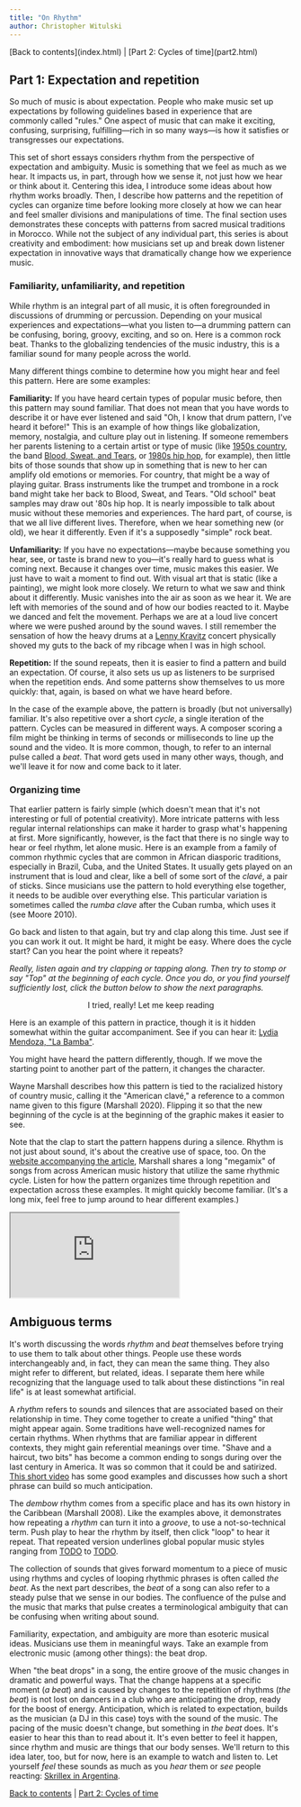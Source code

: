 ```yaml
---
title: "On Rhythm"
author: Christopher Witulski
---
```

<main>
[Back to contents](index.html) | [Part 2: Cycles of time](part2.html)

## Part 1: Expectation and repetition

So much of music is about expectation. People who make music set up expectations by following guidelines based in experience that are commonly called "rules." One aspect of music that can make it exciting, confusing, surprising, fulfilling—rich in so many ways—is how it satisfies or transgresses our expectations.

This set of short essays considers rhythm from the perspective of expectation and ambiguity. Music is something that we feel as much as we hear. It impacts us, in part, through how we sense it, not just how we hear or think about it. Centering this idea, I introduce some ideas about how rhythm works broadly. Then, I describe how patterns and the repetition of cycles can organize time before looking more closely at how we can hear and feel smaller divisions and manipulations of time. The final section uses demonstrates these concepts with patterns from sacred musical traditions in Morocco. While not the subject of any individual part, this series is about creativity and embodiment: how musicians set up and break down listener expectation in innovative ways that dramatically change how we experience music.

### Familiarity, unfamiliarity, and repetition

While rhythm is an integral part of all music, it is often foregrounded in discussions of drumming or percussion. Depending on your musical experiences and expectations—what you listen to—a drumming pattern can be confusing, boring, groovy, exciting, and so on. Here is a common rock beat. Thanks to the globalizing tendencies of the music industry, this is a familiar sound for many people across the world.

<div id="example1" class="example"></div>

Many different things combine to determine how you might hear and feel this pattern. Here are some examples:

**Familiarity:** If you have heard certain types of popular music before, then this pattern may sound familiar. That does not mean that you have words to describe it or have ever listened and said "Oh, I know that drum pattern, I've heard it before!" This is an example of how things like globalization, memory, nostalgia, and culture play out in listening. If someone remembers her parents listening to a certain artist or type of music (like [1950s country](https://www.youtube.com/watch?v=bjCoKslQOEs), the band [Blood, Sweat, and Tears](https://www.youtube.com/watch?v=P5jNJd7HRVU), or [1980s hip hop](https://www.youtube.com/watch?v=nyYqkRv0D5g), for example), then little bits of those sounds that show up in something that is new to her can amplify old emotions or memories. For country, that might be a way of playing guitar. Brass instruments like the trumpet and trombone in a rock band might take her back to Blood, Sweat, and Tears. "Old school" beat samples may draw out '80s hip hop. It is nearly impossible to talk about music without these memories and experiences. The hard part, of course, is that we all live different lives. Therefore, when we hear something new (or old), we hear it differently. Even if it's a supposedly "simple" rock beat.

**Unfamiliarity:** If you have no expectations—maybe because something you hear, see, or taste is brand new to you—it's really hard to guess what is coming next. Because it changes over time, music makes this easier. We just have to wait a moment to find out. With visual art that is static (like a painting), we might look more closely. We return to what we saw and think about it differently. Music vanishes into the air as soon as we hear it. We are left with memories of the sound and of how our bodies reacted to it. Maybe we danced and felt the movement. Perhaps we are at a loud live concert where we were pushed around by the sound waves. I still remember the sensation of how the heavy drums at a [Lenny Kravitz](https://www.youtube.com/watch?v=8LhCd1W2V0Q) concert physically shoved my guts to the back of my ribcage when I was in high school.

**Repetition:** If the sound repeats, then it is easier to find a pattern and build an expectation. Of course, it also sets us up as listeners to be surprised when the repetition ends. And some patterns show themselves to us more quickly: that, again, is based on what we have heard before.

In the case of the example above, the pattern is broadly (but not universally) familiar. It's also repetitive over a short *cycle*, a single iteration of the pattern. Cycles can be measured in different ways. A composer scoring a film might be thinking in terms of seconds or milliseconds to line up the sound and the video. It is more common, though, to refer to an internal pulse called a *beat*. That word gets used in many other ways, though, and we'll leave it for now and come back to it later.

### Organizing time

That earlier pattern is fairly simple (which doesn't mean that it's not interesting or full of potential creativity). More intricate patterns with less regular internal relationships can make it harder to grasp what's happening at first. More significantly, however, is the fact that there is no single way to hear or feel rhythm, let alone music. Here is an example from a family of common rhythmic cycles that are common in African diasporic traditions, especially in Brazil, Cuba, and the United States. It usually gets played on an instrument that is loud and clear, like a bell of some sort of the *clavé*, a pair of sticks. Since musicians use the pattern to hold everything else together, it needs to be audible over everything else. This particular variation is sometimes called the *rumba clave* after the Cuban rumba, which uses it (see Moore 2010).

<div id="example2" class="example"></div>

Go back and listen to that again, but try and clap along this time. Just see if you can work it out. It might be hard, it might be easy. Where does the cycle start? Can you hear the point where it repeats?

*Really, listen again and try clapping or tapping along. Then try to stomp or say "Top" at the beginning of each cycle. Once you do, or you find yourself sufficiently lost, click the button below to show the next paragraphs.*

<center><div id="showMoreButton" class="btn">I tried, really! Let me keep reading</div></center>

<div id="part1-second-half" class="hidden">

<div id="example3" class="example"></div>

Here is an example of this pattern in practice, though it is it hidden somewhat within the guitar accompaniment. See if you can hear it: [Lydia Mendoza, "La Bamba"](https://folkways.si.edu/lydia-mendoza/la-bamba-rumba/latin-world/music/track/smithsonian).

You might have heard the pattern differently, though. If we move the starting point to another part of the pattern, it changes the character.

<div id="example4" class="example"></div>

Wayne Marshall describes how this pattern is tied to the racialized history of country music, calling it the "American clavé," a reference to a common name given to this figure (Marshall 2020). Flipping it so that the new beginning of the cycle is at the beginning of the graphic makes it easier to see.

<div id="example5" class="example"></div>

Note that the clap to start the pattern happens during a silence. Rhythm is not just about sound, it's about the creative use of space, too. On the [website accompanying the article](http://wayneandwax.com/?page_id=9315&fbclid=IwAR02xUOhjtC4fw-E6LOTQzcakI4o2IgKlkHmodg5FAbcr3X7qLmz-wS9FXk), Marshall shares a long "megamix" of songs from across American music history that utilize the same rhythmic cycle. Listen for how the pattern organizes time through repetition and expectation across these examples. It might quickly become familiar. (It's a long mix, feel free to jump around to hear different examples.)

<iframe class="video-embed" src="https://drive.google.com/file/d/1LV177F0CTZGurJgswEOTURaUlxATigMy/preview"></iframe>

## Ambiguous terms

It's worth discussing the words *rhythm* and *beat* themselves before trying to use them to talk about other things. People use these words interchangeably and, in fact, they can mean the same thing. They also might refer to different, but related, ideas. I separate them here while recognizing that the language used to talk about these distinctions "in real life" is at least somewhat artificial.

A *rhythm* refers to sounds and silences that are associated based on their relationship in time. They come together to create a unified "thing" that might appear again. Some traditions have well-recognized names for certain rhythms. When rhythms that are familiar appear in different contexts, they might gain referential meanings over time. "Shave and a haircut, two bits" has become a common ending to songs during over the last century in America. It was so common that it could be and satirized. [This short video](https://www.youtube.com/embed/4W3cPSntmBk) has some good examples and discusses how such a short phrase can build so much anticipation.

The *dembow* rhythm comes from a specific place and has its own history in the Caribbean (Marshall 2008). Like the examples above, it demonstrates how repeating a *rhythm* can turn it into a *groove*, to use a not-so-technical term. Push play to hear the rhythm by itself, then click "loop" to hear it repeat. That repeated version underlines global popular music styles ranging from [TODO](TODO) to [TODO](TODO).

<div id="example6" class="example"></div>

The collection of sounds that gives forward momentum to a piece of music using rhythms and cycles of looping rhythmic phrases is often called *the beat*. As the next part describes, the *beat* of a song can also refer to a steady pulse that we sense in our bodies. The confluence of the pulse and the music that marks that pulse creates a terminological ambiguity that can be confusing when writing about sound.

Familiarity, expectation, and ambiguity are more than esoteric musical ideas. Musicians use them in meaningful ways. Take an example from electronic music (among other things): the beat drop.

When "the beat drops" in a song, the entire groove of the music changes in dramatic and powerful ways. That the change happens at a specific moment (*a beat*) and is caused by changes to the repetition of rhythms (*the beat*) is not lost on dancers in a club who are anticipating the drop, ready for the boost of energy. Anticipation, which is related to expectation, builds as the musician (a DJ in this case) toys with the sound of the music. The pacing of the music doesn't change, but something in *the beat* does. It's easier to hear this than to read about it. It's even better to feel it happen, since rhythm and music are things that our body senses. We'll return to this idea later, too, but for now, here is an example to watch and listen to. Let yourself *feel* these sounds as much as you *hear* them or *see* people reacting: [Skrillex in Argentina](https://www.youtube.com/embed/nx8bGoNkvSI).

</div>

[Back to contents](index.html) | [Part 2: Cycles of time](part2.html)

</main>
<script src="main.js"></script>
